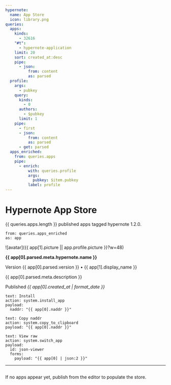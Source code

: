 ```yaml
---
hypernote:
  name: App Store
  icon: library.png
queries:
  apps:
    kinds:
      - 32616
    "#t":
      - hypernote-application
    limit: 20
    sort: created_at:desc
    pipe:
      - json:
          from: content
          as: parsed
  profile:
    args:
      - pubkey
    query:
      kinds:
        - 0
      authors:
        - $pubkey
      limit: 1
    pipe:
      - first
      - json:
          from: content
          as: parsed
      - get: parsed
  apps_enriched:
    from: queries.apps
    pipe:
      - enrich:
          with: queries.profile
          args:
            pubkey: $item.pubkey
          label: profile
---
```

# Hypernote App Store

{{ queries.apps.length }} published apps tagged hypernote 1.2.0.

```each.start
from: queries.apps_enriched
as: app
```
![avatar]({{ app[1].picture || app.profile.picture }}?w=48)

__{{ app[0].parsed.meta.hypernote.name }}__

Version {{ app[0].parsed.version }} • {{ app[1].display_name }}

{{ app[0].parsed.meta.description }}

Published _{{ app[0].created_at | format_date }}_

```button
text: Install
action: system.install_app
payload:
  naddr: "{{ app[0].naddr }}"
```

```button
text: Copy naddr
action: system.copy_to_clipboard
payload: "{{ app[0].naddr }}"
```

```button
text: View raw
action: system.switch_app
payload:
  id: json-viewer
  forms:
    payload: "{{ app[0] | json:2 }}"
```

---

```each.end
```

If no apps appear yet, publish from the editor to populate the store.
